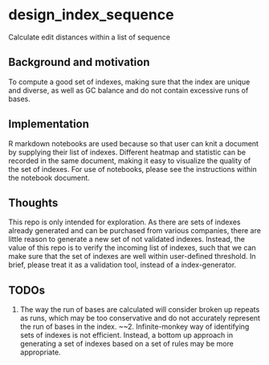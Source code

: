 # design_index_sequence
Calculate edit distances within  a list of sequence

## Background and motivation
To compute a good set of indexes, making sure that the index are unique and diverse, as well as GC balance and do not contain excessive runs of bases. 

## Implementation
R markdown notebooks are used because so that user can knit a document by supplying their list of indexes. Different heatmap and statistic can be recorded in the same document, making it easy to visualize the quality of the set of indexes. 
For use of notebooks, please see the instructions within the notebook document. 

## Thoughts
This repo is only intended for exploration. As there are sets of indexes already generated and can be purchased from various companies, there are little reason to generate a new set of not validated indexes. Instead, the value of this repo is to verify the incoming list of indexes, such that we can make sure that the set of indexes are well within user-defined threshold.
In brief, please treat it as a validation tool, instead of a index-generator. 

## TODOs
1. The way the run of bases are calculated will consider broken up repeats as runs, which may be too conservative and do not accurately represent the run of bases in the index.
~~2. Infinite-monkey way of identifying sets of indexes is not efficient. Instead, a bottom up approach in generating a set of indexes based on a set of rules may be more appropriate. 
